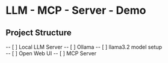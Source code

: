 # LLM - MCP - Server - Demo

## Project Structure
  -- [ ] Local LLM Server 
    -- [ ] Ollama
    -- [ ] llama3.2 model setup   
  -- [ ] Open Web UI
  -- [ ] MCP Server


